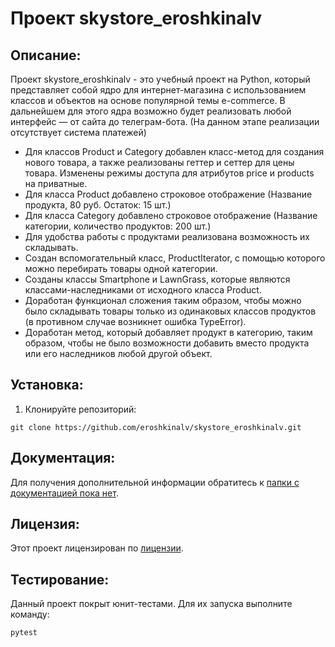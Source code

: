 # Проект skystore_eroshkinalv

## Описание:

Проект skystore_eroshkinalv - это учебный проект на Python, который представляет собой ядро для интернет-магазина c использованием классов и объектов на основе популярной темы e-commerce. 
В дальнейшем для этого ядра возможно будет реализовать любой интерфейс — от сайта до телеграм-бота.
(На данном этапе реализации отсутствует система платежей)

- Для классов Product и Category добавлен класс-метод для создания нового товара, а также реализованы геттер и сеттер для цены товара. Изменены режимы доступа для атрибутов price и products на приватные.
- Для класса Product добавлено строковое отображение (Название продукта, 80 руб. Остаток: 15 шт.)
- Для класса Category добавлено строковое отображение (Название категории, количество продуктов: 200 шт.)
- Для удобства работы с продуктами реализована возможность их складывать.
- Создан вспомогательный класс, ProductIterator, с помощью которого можно перебирать товары одной категории.
- Созданы классы Smartphone и LawnGrass, которые являются классами-наследниками от исходного класса Product.
- Доработан функционал сложения таким образом, чтобы можно было складывать товары только из одинаковых классов продуктов (в противном случае возникнет ошибка TypeError).
- Доработан метод, который добавляет продукт в категорию, таким образом, чтобы не было возможности добавить вместо продукта или его наследников любой другой объект.
  
## Установка:

1. Клонируйте репозиторий:
```
git clone https://github.com/eroshkinalv/skystore_eroshkinalv.git
```

## Документация:

Для получения дополнительной информации обратитесь к [папки с документацией пока нет](README.md).

## Лицензия:

Этот проект лицензирован по [лицензии](LICENSE.txt).

## Тестирование:

Данный проект покрыт юнит-тестами. Для их запуска выполните команду:
```
pytest
```
